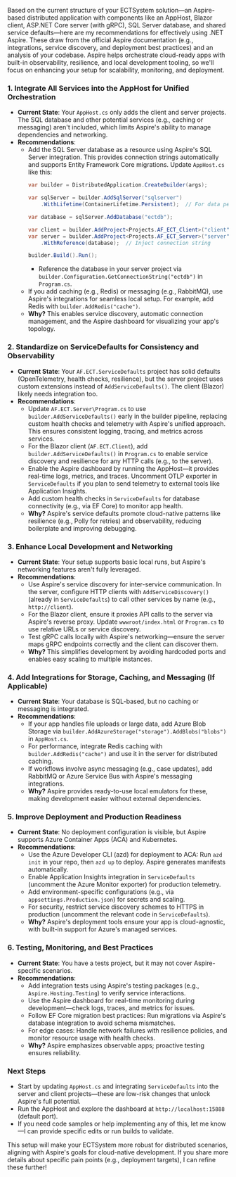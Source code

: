 Based on the current structure of your ECTSystem solution—an Aspire-based distributed application with components like an AppHost, Blazor client, ASP.NET Core server (with gRPC), SQL Server database, and shared service defaults—here are my recommendations for effectively using .NET Aspire. These draw from the official Aspire documentation (e.g., integrations, service discovery, and deployment best practices) and an analysis of your codebase. Aspire helps orchestrate cloud-ready apps with built-in observability, resilience, and local development tooling, so we'll focus on enhancing your setup for scalability, monitoring, and deployment.

### 1. **Integrate All Services into the AppHost for Unified Orchestration**
   - **Current State**: Your `AppHost.cs` only adds the client and server projects. The SQL database and other potential services (e.g., caching or messaging) aren't included, which limits Aspire's ability to manage dependencies and networking.
   - **Recommendations**:
     - Add the SQL Server database as a resource using Aspire's SQL Server integration. This provides connection strings automatically and supports Entity Framework Core migrations. Update `AppHost.cs` like this:
       ```csharp
       var builder = DistributedApplication.CreateBuilder(args);

       var sqlServer = builder.AddSqlServer("sqlserver")
           .WithLifetime(ContainerLifetime.Persistent);  // For data persistence in dev

       var database = sqlServer.AddDatabase("ectdb");

       var client = builder.AddProject<Projects.AF_ECT_Client>("client");
       var server = builder.AddProject<Projects.AF_ECT_Server>("server")
           .WithReference(database);  // Inject connection string

       builder.Build().Run();
       ```
       - Reference the database in your server project via `builder.Configuration.GetConnectionString("ectdb")` in `Program.cs`.
     - If you add caching (e.g., Redis) or messaging (e.g., RabbitMQ), use Aspire's integrations for seamless local setup. For example, add Redis with `builder.AddRedis("cache")`.
     - **Why?** This enables service discovery, automatic connection management, and the Aspire dashboard for visualizing your app's topology.

### 2. **Standardize on ServiceDefaults for Consistency and Observability**
   - **Current State**: Your `AF.ECT.ServiceDefaults` project has solid defaults (OpenTelemetry, health checks, resilience), but the server project uses custom extensions instead of `AddServiceDefaults()`. The client (Blazor) likely needs integration too.
   - **Recommendations**:
     - Update `AF.ECT.Server\Program.cs` to use `builder.AddServiceDefaults()` early in the builder pipeline, replacing custom health checks and telemetry with Aspire's unified approach. This ensures consistent logging, tracing, and metrics across services.
     - For the Blazor client (`AF.ECT.Client`), add `builder.AddServiceDefaults()` in `Program.cs` to enable service discovery and resilience for any HTTP calls (e.g., to the server).
     - Enable the Aspire dashboard by running the AppHost—it provides real-time logs, metrics, and traces. Uncomment OTLP exporter in `ServiceDefaults` if you plan to send telemetry to external tools like Application Insights.
     - Add custom health checks in `ServiceDefaults` for database connectivity (e.g., via EF Core) to monitor app health.
     - **Why?** Aspire's service defaults promote cloud-native patterns like resilience (e.g., Polly for retries) and observability, reducing boilerplate and improving debugging.

### 3. **Enhance Local Development and Networking**
   - **Current State**: Your setup supports basic local runs, but Aspire's networking features aren't fully leveraged.
   - **Recommendations**:
     - Use Aspire's service discovery for inter-service communication. In the server, configure HTTP clients with `AddServiceDiscovery()` (already in `ServiceDefaults`) to call other services by name (e.g., `http://client`).
     - For the Blazor client, ensure it proxies API calls to the server via Aspire's reverse proxy. Update `wwwroot/index.html` or `Program.cs` to use relative URLs or service discovery.
     - Test gRPC calls locally with Aspire's networking—ensure the server maps gRPC endpoints correctly and the client can discover them.
     - **Why?** This simplifies development by avoiding hardcoded ports and enables easy scaling to multiple instances.

### 4. **Add Integrations for Storage, Caching, and Messaging (If Applicable)**
   - **Current State**: Your database is SQL-based, but no caching or messaging is integrated.
   - **Recommendations**:
     - If your app handles file uploads or large data, add Azure Blob Storage via `builder.AddAzureStorage("storage").AddBlobs("blobs")` in `AppHost.cs`.
     - For performance, integrate Redis caching with `builder.AddRedis("cache")` and use it in the server for distributed caching.
     - If workflows involve async messaging (e.g., case updates), add RabbitMQ or Azure Service Bus with Aspire's messaging integrations.
     - **Why?** Aspire provides ready-to-use local emulators for these, making development easier without external dependencies.

### 5. **Improve Deployment and Production Readiness**
   - **Current State**: No deployment configuration is visible, but Aspire supports Azure Container Apps (ACA) and Kubernetes.
   - **Recommendations**:
     - Use the Azure Developer CLI (azd) for deployment to ACA: Run `azd init` in your repo, then `azd up` to deploy. Aspire generates manifests automatically.
     - Enable Application Insights integration in `ServiceDefaults` (uncomment the Azure Monitor exporter) for production telemetry.
     - Add environment-specific configurations (e.g., via `appsettings.Production.json`) for secrets and scaling.
     - For security, restrict service discovery schemes to HTTPS in production (uncomment the relevant code in `ServiceDefaults`).
     - **Why?** Aspire's deployment tools ensure your app is cloud-agnostic, with built-in support for Azure's managed services.

### 6. **Testing, Monitoring, and Best Practices**
   - **Current State**: You have a tests project, but it may not cover Aspire-specific scenarios.
   - **Recommendations**:
     - Add integration tests using Aspire's testing packages (e.g., `Aspire.Hosting.Testing`) to verify service interactions.
     - Use the Aspire dashboard for real-time monitoring during development—check logs, traces, and metrics for issues.
     - Follow EF Core migration best practices: Run migrations via Aspire's database integration to avoid schema mismatches.
     - For edge cases: Handle network failures with resilience policies, and monitor resource usage with health checks.
     - **Why?** Aspire emphasizes observable apps; proactive testing ensures reliability.

### Next Steps
- Start by updating `AppHost.cs` and integrating `ServiceDefaults` into the server and client projects—these are low-risk changes that unlock Aspire's full potential.
- Run the AppHost and explore the dashboard at `http://localhost:15888` (default port).
- If you need code samples or help implementing any of this, let me know—I can provide specific edits or run builds to validate.

This setup will make your ECTSystem more robust for distributed scenarios, aligning with Aspire's goals for cloud-native development. If you share more details about specific pain points (e.g., deployment targets), I can refine these further!